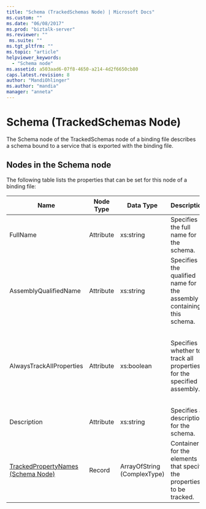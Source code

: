 ```yaml
---
title: "Schema (TrackedSchemas Node) | Microsoft Docs"
ms.custom: ""
ms.date: "06/08/2017"
ms.prod: "biztalk-server"
ms.reviewer: ""
 ms.suite: ""
ms.tgt_pltfrm: ""
ms.topic: "article"
helpviewer_keywords: 
  - "Schema node"
ms.assetid: a503aad6-07f8-4650-a214-4d2f6650cb80
caps.latest.revision: 8
author: "MandiOhlinger"
ms.author: "mandia"
manager: "anneta"
---
```

# Schema (TrackedSchemas Node)
The Schema node of the TrackedSchemas node of a binding file describes a schema bound to a service that is exported with the binding file.  
  
## Nodes in the Schema node  
 The following table lists the properties that can be set for this node of a binding file:  
  
|**Name**|**Node Type**|**Data Type**|**Description**|**Restrictions**|**Comments**|  
|--------------|-------------------|-------------------|---------------------|----------------------|------------------|  
|FullName|Attribute|xs:string|Specifies the full name for the schema.|Not required|Default value: empty|  
|AssemblyQualifiedName|Attribute|xs:string|Specifies the qualified name for the assembly containing this schema.|Not required|Default value: empty|  
|AlwaysTrackAllProperties|Attribute|xs:boolean|Specifies whether to track all properties for the specified assembly.|Required|Default value: none<br /><br /> Set to **true** to track all properties, otherwise set to **false**.|  
|Description|Attribute|xs:string|Specifies a description for the schema.|Not required|Default value: empty|  
|[TrackedPropertyNames (Schema Node)](../core/trackedpropertynames-schema-node.md)|Record|ArrayOfString (ComplexType)|Container for the elements that specify the properties to be tracked.|Not required|Default value: none|